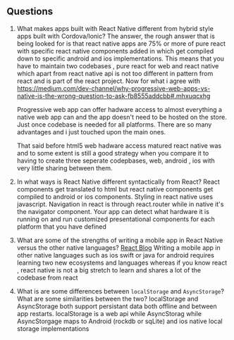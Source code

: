 ## Questions
1. What makes apps built with React Native different from hybrid style apps built with Cordova/Ionic?
   The answer, the  rough answer that is being looked for is that react native apps are 75% or more of pure react with specific react native components added in which get compiled down to specific android and ios implementations. This means that you have to maintain two codebases , pure react for web and react native which apart from react native api is not too different in pattern from react and is part of the react project. Now for what i agree with https://medium.com/dev-channel/why-progressive-web-apps-vs-native-is-the-wrong-question-to-ask-fb8555addcbb#.mhxuqcxhg

   Progressive web app can offer hadware access to almost everything a native web app can and the app doesn't need to be hosted on the store. Just once codebase is needed for all platforms. There are so many advantages and i just touched upon the main ones. 

   That said before html5 web hadware access matured react native was and to some extent is still a good strategy when you compare it to having to create three seperate codepbases, web, android , ios with very little sharing between them. 

   
1. In what ways is React Native different syntactically from React?
React components get translated to html but react native components get compiled to android or ios components. 
Styling in react native uses javascript. 
Navigation in react is through react.router while in native it's the navigator component. 
Your app can detect what hardware it is running on and run customized presentational components for each platform that you have defined
1. What are some of the strengths of writing a mobile app in React Native versus the other native languages? 
[React Blog](https://reactjs.org/blog/2015/03/26/introducing-react-native.html)
Writing a mobile app in other native languages such as ios swift or java for android requires learning two new ecosystems and languages whereas if you know react , react native is not a big stretch to learn and shares a lot of the codebase from react

1. What is are some differences between `localStorage` and `AsyncStorage`? What are some similarities between the two?
localStorage and AsyncStorage both support persistant data both  offline and between app restarts. localStorage is a web api while AsyncStorag while AsyncStorgage maps to Android (rockdb or sqLite) and ios native local storage implementations